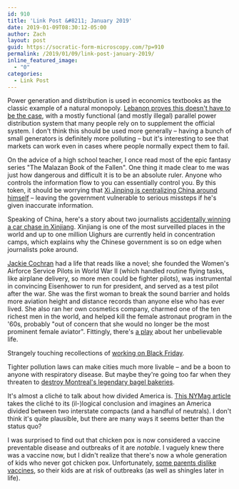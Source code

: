 ```yaml
---
id: 910
title: 'Link Post &#8211; January 2019'
date: 2019-01-09T08:30:12-05:00
author: Zach
layout: post
guid: https://socratic-form-microscopy.com/?p=910
permalink: /2019/01/09/link-post-january-2019/
inline_featured_image:
  - "0"
categories:
  - Link Post
---
```

Power generation and distribution is used in economics textbooks as the classic example of a natural monopoly. <a href="https://www.wired.com/story/beruit-electricity-brokers/">Lebanon proves this doesn't have to be the case</a>, with a mostly functional (and mostly illegal) parallel power distribution system that many people rely on to supplement the official system. I don't think this should be used more generally – having a bunch of small generators is definitely more polluting – but it's interesting to see that markets can work even in cases where people normally expect them to fail.

On the advice of a high school teacher, I once read most of the epic fantasy series "The Malazan Book of the Fallen". One thing it made clear to me was just how dangerous and difficult it is to be an absolute ruler. Anyone who controls the information flow to you can essentially control you. By this token, it should be worrying that <a href="foreignpolicy">Xi Jinping is centralizing China around himself</a> – leaving the government vulnerable to serious missteps if he's given inaccurate information.

Speaking of China, here's a story about two journalists <a href="https://medium.com/@RoseChasm/that-time-we-accidentally-won-a-car-chase-a014da49d5f7">accidentally winning a car chase in Xinjiang</a>. Xinjiang is one of the most surveilled places in the world and up to one million Uighurs are currently held in concentration camps, which explains why the Chinese government is so on edge when journalists poke around.

<a href="https://en.wikipedia.org/wiki/Jacqueline_Cochran">Jackie Cochran</a> had a life that reads like a novel; she founded the Women's Airforce Service Pilots in World War II (which handled routine flying tasks, like airplane delivery, so more men could be fighter pilots), was instrumental in convincing Eisenhower to run for president, and served as a test pilot after the war. She was the first woman to break the sound barrier and holds more aviation height and distance records than anyone else who has ever lived. She also ran her own cosmetics company, charmed one of the ten richest men in the world, and helped kill the female astronaut program in the '60s, probably "out of concern that she would no longer be the most prominent female aviator". Fittingly, there's <a href="https://www.dramaticpublishing.com/the-fastest-woman-alive">a play</a> about her unbelievable life.

Strangely touching recollections of <a href="https://www.vox.com/the-goods/2018/11/21/18104973/black-friday-mall-coffee-worker-experience-gloria-jeans">working on Black Friday</a>.

Tighter pollution laws can make cities much more livable – and be a boon to anyone with respiratory disease. But maybe they're going too far when they threaten to <a href="https://www.theglobeandmail.com/opinion/article-the-death-of-the-montreal-bagel">destroy Montreal's legendary bagel bakeries</a>.

It's almost a cliché to talk about how divided America is. <a href="http://nymag.com/intelligencer/2018/11/maybe-its-time-for-america-to-split-up.html">This NYMag article</a> takes the cliché to its (il-)logical conclusion and imagines an America divided between two interstate compacts (and a handful of neutrals). I don't think it's quite plausible, but there are many ways it seems better than the status quo?

I was surprised to find out that chicken pox is now considered a vaccine preventable disease and outbreaks of it are <em>notable</em>. I vaguely knew there was a vaccine now, but I didn't realize that there's now a whole generation of kids who never got chicken pox. Unfortunately, <a href="https://www.citizen-times.com/story/news/local/2018/11/16/asheville-waldorf-chickenpox-outbreak-ncs-largest-decades/2024694002/">some parents dislike vaccines</a>, so their kids are at risk of outbreaks (as well as shingles later in life).